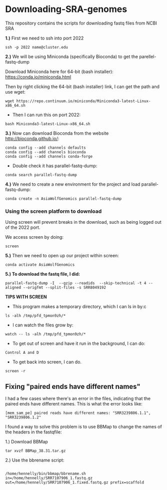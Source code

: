 # Downloading-SRA-genomes
This repository contains the scripts for downloading fastq files from NCBI SRA

**1.)** First we need to ssh into port 2022
```
ssh -p 2022 name@cluster.edu
```
**2.)** We will be using Miniconda (specifically Bioconda) to get the parellel-fastq-dump

Download Miniconda here for 64-bit (bash installer): https://conda.io/miniconda.html

Then by right clicking the 64-bit (bash installer) link, I can get the path and use wget:

```
wget https://repo.continuum.io/miniconda/Miniconda3-latest-Linux-x86_64.sh
```
- Then I can run this on port 2022: 
```
bash Miniconda3-latest-Linux-x86_64.sh
```
**3.)** Now can download Bioconda from the website http://bioconda.github.io/:  
```
conda config --add channels defaults
conda config --add channels bioconda
conda config --add channels conda-forge
```

- Double check it has parallel-fastq-dump: 
```
conda search parallel-fastq-dump 
```
**4.)** We need to create a new environment for the project and load parallel-fastq-dump: 
```
conda create -n AsiaWolfGenomics parallel-fastq-dump
```
### Using the screen platform to download
Using screen will prevent breaks in the download, such as being logged out of the 2022 port. 

We access screen by doing: 

```
screen
```

**5.)** Then we need to open up our project within screen: 

```
conda activate AsiaWolfGenomics

```

**5.) To download the fastq file, I did:** 

```
parallel-fastq-dump -I  --gzip --readids  --skip-technical -t 4 --aligned --origfmt --split-files -s SRR8049192
```

**TIPS WITH SCREEN** 

- This program makes a temporary directory, which I can ls in by:c 
```
ls -alh /tmp/pfd_tpmon9zh/*
```
- I can watch the files grow by: 
```
watch -- ls -alh /tmp/pfd_tpmon9zh/*
```
- To get out of screen and have it run in the background, I can do: 

```
Control A and D
```

- To get back into screen, I can do. 
```
screen -r 
```

## Fixing "paired ends have different names"
I had a few cases where there's an error in the files, indicating that the paired ends have different names. This is what the error looks like: 
```
[mem_sam_pe] paired reads have different names: "SRR3239806.1.1", "SRR3239806.1.2"
```
I found a way to solve this problem is to use BBMap to change the names of the headers in the fastqfile:


1.) Download BBMap
```
tar xvzf BBMap_38.31.tar.gz
```

2.) Use the bbrename script: 

```

/home/hennelly/bin/bbmap/bbrename.sh in=/home/hennelly/SRR7107906_1.fastq.gz out=/home/hennelly/SRR7107906_1.fixed.fastq.gz prefix=scaffold
